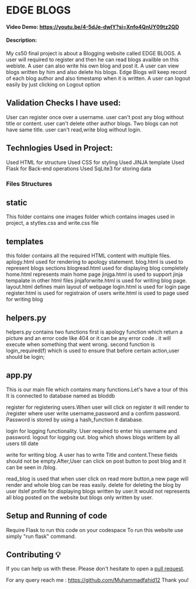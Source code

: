 # EDGE BLOGS
#### Video Demo:  https://youtu.be/4-5dJe-dwlY?si=Xnfo4QnUY09tz2QD
#### Description:
My cs50 final project is about a Blogging website called EDGE BLOGS.
A user will required to register and then he can read blogs availble on this webiste.
A user can also write his own blog and post it.
A user can view blogs written by him and also delete his blogs.
Edge Blogs will keep record of each blog author and also timestamp when it is written.
A user can logout easily by just clicking on Logout option

## Validation Checks I have used:
User can register once over a username.
user can't post any blog without title or content.
user can't delete other author blogs.
Two blogs can not have same title.
user can't read,write blog without login.

## Technlogies Used in Project:
Used HTML for structure
Used CSS for styling
Used JINJA template
Used Flask for Back-end operations
Used SqLite3 for storing data

### Files Structures
## static
This folder contains one images folder which contains images used in project, a stytles.css and write.css file

## templates
this folder contains all the required HTML content with multiple files.
aplogy.html used for rendering to apology statement.
blog.html is used to represent blogs sections
blogread.html used for displaying blog completely
home.html represents main home page
jinjga.html is used to support jinja tempalate in other html files
jinjaforwrite.html is used for writing blog page.
layout.html defines main layout of webpage
login.html is used for login page
register.html is used for registraion of users
write.html is used to page used for writing blog



## helpers.py
helpers.py contains two functions first is apology function which return a picture and an error code like 404 or it can be
any error code . it will execute when something that went wrong.
second function is login_required(f) which is used to ensure that before certain action,user should be login;

## app.py
This is our main file which contains many functions.Let's have a tour of this
It is connected to database named as bloddb

 register for registering users.When user will click on register it will render to /register where user write username,password and a confirm password. Password is stored by using a hash_function it database.

 login for logging functionality. User required to enter his username and password.
 logout for logging out.
 blog which shows blogs writtem by all users till date

 write for writing blog. A user has to write Title and content.These fields should not be empty.After,User can click on post button to post blog and it can be seen in /blog.

 read_blog is used that when user click on read more button,a new page will render and whole blog can be reas easily.
 delete for deleting the blog by user itslef
 profile for displaying blogs written by user.It would not represents all blog posted on the website but blogs only written by user.

## Setup and Running of code
Require Flask to run this code on your codespace
To run this website use simply "run flask" command.


## Contributing 💡
If you can help us with these. Please don't hesitate to open a [pull request](https://github.com/MugheesMb/developerIdentity/pulls).

For any query reach me : https://github.com/Muhammadfahid12
Thank you!






